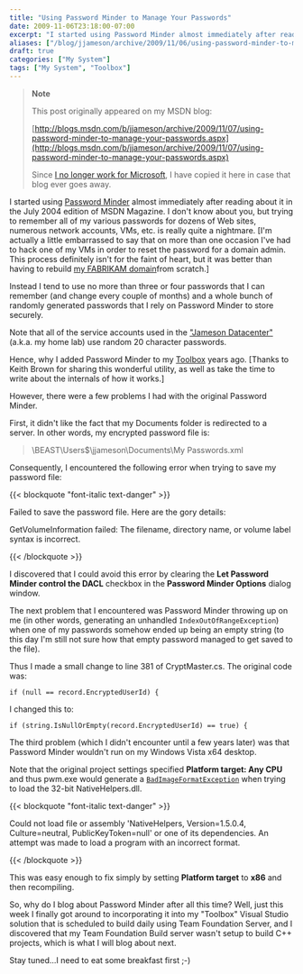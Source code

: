 ```yaml
---
title: "Using Password Minder to Manage Your Passwords"
date: 2009-11-06T23:18:00-07:00
excerpt: "I started using Password Minder almost immediately after reading about it in the July 2004 edition of MSDN Magazine. I don't know about you, but trying to remember all of my various passwords for dozens of Web sites, numerous network accounts, VMs, etc..."
aliases: ["/blog/jjameson/archive/2009/11/06/using-password-minder-to-manage-your-passwords.aspx"]
draft: true
categories: ["My System"]
tags: ["My System", "Toolbox"]
---
```


> **Note**
>
> This post originally appeared on my MSDN blog:
>
> [http://blogs.msdn.com/b/jjameson/archive/2009/11/07/using-password-minder-to-manage-your-passwords.aspx](http://blogs.msdn.com/b/jjameson/archive/2009/11/07/using-password-minder-to-manage-your-passwords.aspx)
>
> Since [I no longer work for Microsoft](/blog/jjameson/2011/09/02/last-day-with-microsoft), I have copied it here in case that blog ever goes away.

I started using [Password Minder](http://msdn.microsoft.com/en-us/magazine/cc163958.aspx) almost immediately after reading about it in the July 2004 edition of MSDN Magazine. I don't know about you, but trying to remember all of my various passwords for dozens of Web sites, numerous network accounts, VMs, etc. is really quite a nightmare. [I'm actually a little embarrassed to say that on more than one occasion I've had to hack one of my VMs in order to reset the password for a domain admin. This process definitely isn't for the faint of heart, but it was better than having to rebuild [my FABRIKAM domain](/blog/jjameson/2009/09/14/the-jameson-datacenter)from scratch.]

Instead I tend to use no more than three or four passwords that I can remember (and change every couple of months) and a whole bunch of randomly generated passwords that I rely on Password Minder to store securely.

Note that all of the service accounts used in the ["Jameson Datacenter"](/blog/jjameson/2009/09/14/the-jameson-datacenter) (a.k.a. my home lab) use random 20 character passwords.

Hence, why I added Password Minder to my [Toolbox](/blog/jjameson/2007/03/22/backedup-and-notbackedup) years ago. [Thanks to Keith Brown for sharing this wonderful utility, as well as take the time to write about the internals of how it works.]

However, there were a few problems I had with the original Password Minder.

First, it didn't like the fact that my Documents folder is redirected to a server. In other words, my encrypted password file is:

> \\BEAST\Users$\jjameson\Documents\My Passwords.xml

Consequently, I encountered the following error when trying to save my password file:

{{< blockquote "font-italic text-danger" >}}

Failed to save the password file. Here are the gory details:

GetVolumeInformation failed:
The filename, directory name, or volume label syntax is incorrect.

{{< /blockquote >}}

I discovered that I could avoid this error by clearing the **Let Password Minder control the DACL** checkbox in the **Password Minder Options** dialog window.

The next problem that I encountered was Password Minder throwing up on me (in other words, generating an unhandled `IndexOutOfRangeException`) when one of my passwords somehow ended up being an empty string (to this day I'm still not sure how that empty password managed to get saved to the file).

Thus I made a small change to line 381 of CryptMaster.cs. The original code was:

```
if (null == record.EncryptedUserId) {
```

I changed this to:

```
if (string.IsNullOrEmpty(record.EncryptedUserId) == true) {
```

The third problem (which I didn't encounter until a few years later) was that Password Minder wouldn't run on my Windows Vista x64 desktop.

Note that the original project settings specified **Platform target: Any CPU** and thus pwm.exe would generate a [`BadImageFormatException`](http://msdn.microsoft.com/en-us/library/system.badimageformatexception.aspx) when trying to load the 32-bit NativeHelpers.dll.

{{< blockquote "font-italic text-danger" >}}

Could not load file or assembly 'NativeHelpers, Version=1.5.0.4, Culture=neutral, PublicKeyToken=null' or one of its dependencies. An attempt was made to load a program with an incorrect format.

{{< /blockquote >}}

This was easy enough to fix simply by setting **Platform target** to **x86** and then recompiling.

So, why do I blog about Password Minder after all this time? Well, just this week I finally got around to incorporating it into my "Toolbox" Visual Studio solution that is scheduled to build daily using Team Foundation Server, and I discovered that my Team Foundation Build server wasn't setup to build C++ projects, which is what I will blog about next.

Stay tuned...I need to eat some breakfast first ;-)

